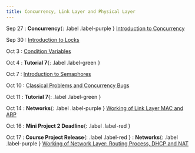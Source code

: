 ```yaml
---
title: Concurrency, Link Layer and Physical Layer
---
```


Sep 27
: **Concurrency**{: .label .label-purple } [Introduction to Concurrency](#)

Sep 30
: [Introduction to Locks](#)

Oct 3
: [Condition Variables](#)

Oct 4
: **Tutorial 7**{: .label .label-green }

Oct 7
: [Introduction to Semaphores](#)

Oct 10
: [Classical Problems and Concurrency Bugs](#)

Oct 11
: **Tutorial 7**{: .label .label-green }

Oct 14
: **Networks**{: .label .label-purple } [Working of Link Layer MAC and ARP](#)

Oct 16
: **Mini Project 2 Deadline**{: .label .label-red }

Oct 17
: **Course Project Release**{: .label .label-red }
: **Networks**{: .label .label-purple } [Working of Network Layer: Routing Process, DHCP and NAT](#)
